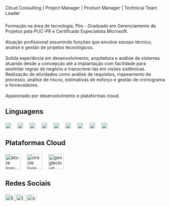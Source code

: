 <p align="left">Cloud Consulting | Project Manager | Product Manager | Technical Team Leader</p>

###

<p align="left">Formação na área de tecnologia, Pós - Graduado em Gerenciamento de Projetos pela PUC-PR e Certificado Especialista Microsoft.<br><br>Atuação profissional assumindo funções que envolve escopo técnico, analise e gestão de projetos tecnológicos.<br><br>Solida experiência em desenvolvimento, arquitetura e análise de sistemas atuando desde a concepção até a implantação com facilidade para assimilar regras de negócio e transcreve-las em visões sistêmicas. Realização de atividades como análise de requisitos, mapeamento de processo, análise de riscos, estimativas de esforço e gestão de cronograma e fornecedores. <br><br>Apaixonado por desenvolvimento e plataformas cloud.</p>

###

## Linguagens

###

<div align="left">
  <img src="https://cdn.jsdelivr.net/gh/devicons/devicon/icons/javascript/javascript-original.svg" height="18" alt="javascript logo"  />
  <img width="12" />
  <img src="https://cdn.jsdelivr.net/gh/devicons/devicon/icons/typescript/typescript-original.svg" height="18" alt="typescript logo"  />
  <img width="12" />
  <img src="https://cdn.jsdelivr.net/gh/devicons/devicon/icons/react/react-original.svg" height="18" alt="react logo"  />
  <img width="12" />
  <img src="https://cdn.jsdelivr.net/gh/devicons/devicon/icons/css3/css3-original.svg" height="18" alt="css3 logo"  />
  <img width="12" />
  <img src="https://cdn.jsdelivr.net/gh/devicons/devicon/icons/dot-net/dot-net-original.svg" height="18" alt="dot-net logo"  />
  <img width="12" />
  <img src="https://cdn.jsdelivr.net/gh/devicons/devicon/icons/dotnetcore/dotnetcore-original.svg" height="18" alt="dotnetcore logo"  />
  <img width="12" />
  <img src="https://cdn.jsdelivr.net/gh/devicons/devicon/icons/html5/html5-original.svg" height="18" alt="html5 logo"  />
  <img width="12" />
  <img src="https://cdn.jsdelivr.net/gh/devicons/devicon/icons/jquery/jquery-original.svg" height="18" alt="jquery logo"  />
  <img width="12" />
  <img src="https://cdn.jsdelivr.net/gh/devicons/devicon/icons/csharp/csharp-original.svg" height="18" alt="csharp logo"  />
</div>

###

## Plataformas Cloud

###

<div align="left">
  <img src="https://cdn.jsdelivr.net/gh/devicons/devicon/icons/azure/azure-original-wordmark.svg" height="48" alt="azure logo"  />
  <img width="12" />
  <img src="https://cdn.jsdelivr.net/gh/devicons/devicon/icons/oracle/oracle-original.svg" height="48" alt="oracle logo"  />
  <img width="12" />
  <img src="https://cdn.jsdelivr.net/gh/devicons/devicon/icons/googlecloud/googlecloud-original-wordmark.svg" height="48" alt="googlecloud logo"  />
</div>

###

## Redes Sociais

###

<div align="left">
  <a href="https://www.linkedin.com/in/cesguto" target="_blank">
    <img src="https://raw.githubusercontent.com/maurodesouza/profile-readme-generator/master/src/assets/icons/social/linkedin/default.svg" width="30" height="18" alt="linkedin logo"  />
  </a>
  <a href="http://twitter.com/cesguto" target="_blank">
    <img src="https://raw.githubusercontent.com/maurodesouza/profile-readme-generator/master/src/assets/icons/social/twitter/default.svg" width="30" height="18" alt="twitter logo"  />
  </a>
  <a href="https://stackoverflow.com/users/6727650/c%c3%a9sar-augusto" target="_blank">
    <img src="https://raw.githubusercontent.com/maurodesouza/profile-readme-generator/master/src/assets/icons/social/stackoverflow/default.svg" width="30" height="18" alt="stackoverflow logo"  />
  </a>
</div>

###
